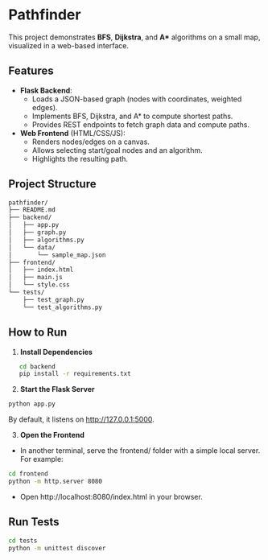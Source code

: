 # Pathfinder

This project demonstrates **BFS**, **Dijkstra**, and **A\*** algorithms on a small map, visualized in a web-based interface.

## Features

- **Flask Backend**:
  - Loads a JSON-based graph (nodes with coordinates, weighted edges).
  - Implements BFS, Dijkstra, and A\* to compute shortest paths.
  - Provides REST endpoints to fetch graph data and compute paths.
- **Web Frontend** (HTML/CSS/JS):
  - Renders nodes/edges on a canvas.
  - Allows selecting start/goal nodes and an algorithm.
  - Highlights the resulting path.

## Project Structure

```bash
pathfinder/
├── README.md
├── backend/
│   ├── app.py
│   ├── graph.py
│   ├── algorithms.py
│   └── data/
│       └── sample_map.json
├── frontend/
│   ├── index.html
│   ├── main.js
│   └── style.css
└── tests/
    ├── test_graph.py
    └── test_algorithms.py
```

## How to Run

1. **Install Dependencies**

```bash
   cd backend
   pip install -r requirements.txt
```

2. **Start the Flask Server**

```bash
python app.py
```

By default, it listens on http://127.0.0.1:5000.

3. **Open the Frontend**

- In another terminal, serve the frontend/ folder with a simple local server. For example:

```bash
cd frontend
python -m http.server 8080
```

- Open http://localhost:8080/index.html in your browser.

## Run Tests

```bash
cd tests
python -m unittest discover
```
